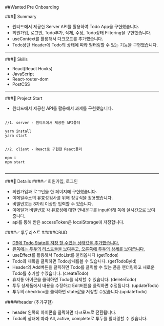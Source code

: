 ##Wanted Pre Onboarding

###📌 Summary
- 원티드에서 제공한 Server API를 활용하여 Todo App을 구현했습니다.
- 회원가입, 로그인, Todo추가, 삭제, 수정, Todo상태 Filtering을 구현했습니다.
- useContext를 활용해서 다크모드를 추가했습니다.
- Todo상단 Header에 Todo의 상태에 따라 필터링할 수 있는 기능을 구현했습니다.
***

###📌 Skills
- React(React Hooks)
- JavaScript
- React-router-dom
- PostCSS

***
###📌 Project Start
- 원티드에서 제공한 API를 활용해서 과제를 구현했습니다.

<pre>
<code>
//1. server - 원티드에서 제공한 API폴더

yarn install
yarn start


//2. client - React로 구현한 React폴더

npm i
npm start
</code>
</pre>
***

###📌 Details
####✅ 회원가입, 로그인
- 회원가입과 로그인을 한 페이지에 구현했습니다.
- 이메일주소의 유효성검사를 위해 정규식을 활용했습니다.
- 비밀번호는 8자리 이상만 입력할 수 있습니다.
- 이메일과 비밀번호 각 유효성에 대한 안내문구를 input아래 쪽에 실시간으로 보여줍니다.
- api를 통해 받은 accessToken은 localStorage에 저장합니다.
  
  
  
####✅ 투두리스트
#####CRUD
- <u>DB에 Todo State를 저장 할 수있는 상태값을 추가했습니다.</u>
- <u>왼쪽에는 투두의 리스트들을 보여주고, 오른쪽에 투두의 상세를 보여줍니다. </u>
- useEffect를 활용해서 TodoList를 불러옵니다 (getTodos)
- Todo의 제목을 클릭하면 Todo상세를볼 수 있습니다. (getTodoById)
- Header의 Add버튼을 클릭하면 Todo를 클릭할 수 있는 폼을 렌더링하고 새로운 Todo를 추가할 수있습니다. (createTodo)
- 휴지통 아이콘을 클릭하면 Todo를 삭제할 수 있습니다. (deleteTodo)
- 투두 상세폼에서 내용을 수정하고 Edit버튼을 클릭하면 수정됩니다. (updateTodo)
- 투두의 checkbox를 클릭하면 state값을 저장할 수있습니다.(updateTodo)

#####header (추가구현)
- header 왼쪽의 아이콘을 클릭하면 다크모드로 전환됩니다.
- Todo의 상태에 따라 All, active, complete로 투두를 필터링할 수 있습니다.


